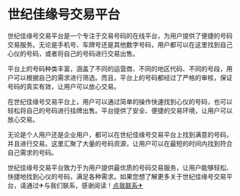 # 世纪佳缘号交易平台

世纪佳缘号交易平台是一个专注于交易号码的在线平台，为用户提供了便捷的号码交易服务。无论是手机号、车牌号还是其他数字号码，用户都可以在这里找到自己心仪的号码，或者将自己的号码进行交易出售。

平台上的号码种类丰富，涵盖了不同的运营商、不同的地区代码、不同的号段，用户可以根据自己的需求进行筛选。而且，平台上的号码都经过了严格的审核，保证号码的真实有效，让用户可以放心交易。

在世纪佳缘号交易平台上，用户可以通过简单的操作快速找到心仪的号码，也可以轻松将自己的号码进行挂牌出售。平台提供了安全、便捷的交易环境，让用户可以放心交易。

无论是个人用户还是企业用户，都可以在世纪佳缘号交易平台上找到满意的号码，并且进行交易。这里汇聚了大量的号码资源，让用户可以在最短的时间内找到符合自己需求的号码。

世纪佳缘号交易平台致力于为用户提供最优质的号码交易服务，让用户能够轻松、快捷地找到心仪的号码，满足各种需求。如果您想了解更多关于世纪佳缘号交易平台，请通过✈与我们联系，感谢阅读！[点我联系✈](https://pc.G208.com)